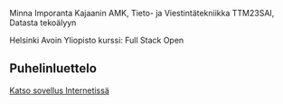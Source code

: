 Minna Imporanta
Kajaanin AMK, Tieto- ja Viestintätekniikka
TTM23SAI, Datasta tekoälyyn

Helsinki Avoin Yliopisto kurssi: Full Stack Open

## Puhelinluettelo

[Katso sovellus Internetissä](https://puhelinluettelo-backend-...onrender.com)
